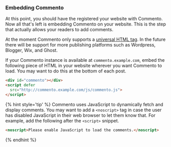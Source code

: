 ### Embedding Commento

At this point, you should have the registered your website with Commento. Now all that's left is embedding Commento on your website. This is the step that actually allows your readers to add comments.

At the moment Commento only supports a [universal HTML tag](universal-tag.md). In the future there will be support for more publishing platforms such as Wordpress, Blogger, Wix, and Ghost. 

If your Commento instance is available at `commento.example.com`, embed the following piece of HTML in your website wherever you want Commento to load. You may want to do this at the bottom of each post.

```html
<div id="commento"></div>
<script defer
  src="http://commento.example.com/js/commento.js">
</script>
```

{% hint style='tip' %}
Commento uses JavaScript to dynamically fetch and display comments. You may want to add a `<noscript>` tag in case the user has disabled JavaScript in their web browser to let them know that. For example, add the following after the `<script>` snippet.

```html
<noscript>Please enable JavaScript to load the comments.</noscript>
```
{% endhint %}
